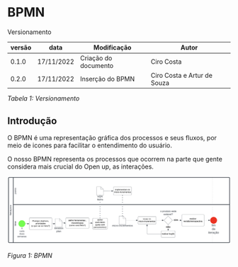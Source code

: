 # BPMN

Versionamento

versão | data | Modificação | Autor
-------|------|-------------|------
0.1.0 | 17/11/2022 | Criação do documento | Ciro Costa
0.2.0 | 17/11/2022 | Inserção do BPMN | Ciro Costa e Artur de Souza

*Tabela 1: Versionamento*

## Introdução

O BPMN é uma representação gráfica dos processos e seus fluxos, por meio de icones para facilitar o entendimento do usuário.

O nosso BPMN representa os processos que ocorrem na parte que gente considera mais crucial do Open up, as interações.

![Figura BPMN](../Base/assets/bpmn/bpmn.png)

*Figura 1: BPMN* 